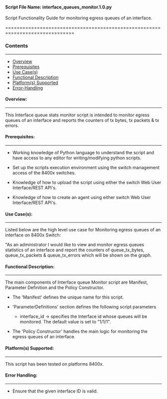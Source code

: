 #### Script File Name: interface\_queues\_monitor.1.0.py

Script Functionality Guide for monitoring egress queues of an interface.

==============================================================================

### Contents
------------------------------------------------------------------------------
- [Overview](#Overview)
- [Prerequisites](#Prerequisites)
- [Use Case(s)](#Use_Case)
- [Functional Description](#Functional_Description)
- [Platform(s) Supported](#Platforms_Supported)
- [Error-Handling](#Error-Handling)

<a id='Overview'></a>
#### Overview:

------------------------------------------------------------------------------

This Interface queue stats monitor script is intended to monitor egress
queues of an interface and reports the counters of tx bytes, tx packets
& tx errors.

<a id='Prerequisites'></a>
#### Prerequisites:
------------------------------------------------------------------------------

- Working knowledge of Python language to understand the script and have 
access to any editor for writing/modifying python scripts.

- Set up the scripts execution environment using the switch management access 
of the 8400x switches.

- Knowledge of how to upload the script using either the switch Web User 
Interface/REST API's.

- Knowledge of how to create an agent using either switch Web User 
Interface/REST API's.

<a id='Use_Case'/></a>
#### Use Case(s):

------------------------------------------------------------------------------

Listed below are the high level use case for Monitoring egress queues of
an interface on 8400x Switch:

"As an administrator I would like to view and monitor egress queues
statistics of an interface and report the counters of queue\_tx\_bytes,
queue\_tx\_packets & queue\_tx\_errors which will be shown on the graph.

<a id='Functional_Description'/></a>
#### Functional Description:

------------------------------------------------------------------------------

The main components of Interface queue Monitor script are Manifest,
Parameter Definition and the Policy Constructor.

- The 'Manifest' defines the unique name for this script.
     
- 'ParameterDefinitions' section defines the following script parameters

	- interface\_id  -&gt; specifies the Interface id whose queues will be
	monitored. The default value is set to "1/1/1".
     
- The 'Policy Constructor' handles the main logic for monitoring the egress
queues of an interface.

<a id='Platforms_Supported'/></a>
#### Platform(s) Supported:

------------------------------------------------------------------------------
This script has been tested on platforms 8400x.

<a id='Error-Handling'/></a>
#### Error Handling:

------------------------------------------------------------------------------

-   Ensure that the given interface ID is valid.


